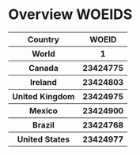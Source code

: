 <h1>Overview WOEIDS</h1>

<table>
  <tr>
    <th> Country </th>
    <th> WOEID </th>
  </tr>
  <tr>
    <th> World </th>
    <th> 1 </th>
  </tr>
  <tr>
    <th> Canada </th>
    <th> 23424775 </th>
  </tr>
  <tr>
    <th> Ireland </th>
    <th> 23424803 </th>
  </tr>
  <tr>
    <th> United Kingdom </th>
    <th> 23424975  </th>
  </tr>
  <tr>
    <th> Mexico </th>
    <th> 23424900  </th>
  </tr>
  <tr>
    <th> Brazil </th>
    <th> 23424768  </th>
  </tr>
    <tr>
    <th> United States </th>
    <th> 23424977  </th>
  </tr>
</table>
